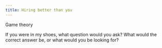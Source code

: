 ```yaml
---
title: Hiring better than you
---
```


Game theory

If you were in my shoes, what question would you ask? What would the correct answer be, or what would you be looking for?
